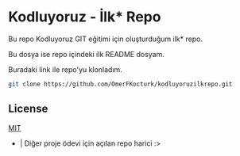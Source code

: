 # Kodluyoruz - İlk* Repo

Bu repo Kodluyoruz GIT eğitimi için oluşturduğum ilk* repo.

Bu dosya ise repo içindeki ilk README dosyam.



Buradaki link ile repo'yu klonladım.

```bash
git clone https://github.com/OmerFKocturk/kodluyoruzilkrepo.git
```

## License

[MIT](https://choosealicense.com/licenses/mit/)

* | Diğer proje ödevi için açılan repo harici :>
